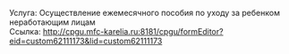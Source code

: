 Услуга: Осуществление ежемесячного пособия по уходу за ребенком неработающим лицам
<br>
Ссылка: http://cpgu.mfc-karelia.ru:8181/cpgu/formEditor?eid=custom62111173&lid=custom62111173